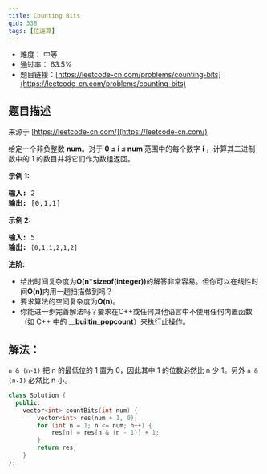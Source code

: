 ```yaml
---
title: Counting Bits
qid: 338
tags: [位运算]
---
```


- 难度： 中等
- 通过率： 63.5%
- 题目链接：[https://leetcode-cn.com/problems/counting-bits](https://leetcode-cn.com/problems/counting-bits)

## 题目描述

来源于 [https://leetcode-cn.com/](https://leetcode-cn.com/)

<p>给定一个非负整数&nbsp;<strong>num</strong>。对于&nbsp;<strong>0 &le; i &le; num </strong>范围中的每个数字&nbsp;<strong>i&nbsp;</strong>，计算其二进制数中的 1 的数目并将它们作为数组返回。</p>

<p><strong>示例 1:</strong></p>

<pre><strong>输入: </strong>2
<strong>输出: </strong>[0,1,1]</pre>

<p><strong>示例&nbsp;2:</strong></p>

<pre><strong>输入: </strong>5
<strong>输出: </strong><code>[0,1,1,2,1,2]</code></pre>

<p><strong>进阶:</strong></p>

<ul>
	<li>给出时间复杂度为<strong>O(n*sizeof(integer))</strong>的解答非常容易。但你可以在线性时间<strong>O(n)</strong>内用一趟扫描做到吗？</li>
	<li>要求算法的空间复杂度为<strong>O(n)</strong>。</li>
	<li>你能进一步完善解法吗？要求在C++或任何其他语言中不使用任何内置函数（如 C++ 中的&nbsp;<strong>__builtin_popcount</strong>）来执行此操作。</li>
</ul>

## 解法：

`n & (n-1)` 把 n 的最低位的 1 置为 0，因此其中 1 的位数必然比 n 少 1。另外 `n & (n-1)` 必然比 n 小。

```c++
class Solution {
  public:
    vector<int> countBits(int num) {
        vector<int> res(num + 1, 0);
        for (int n = 1; n <= num; n++) {
            res[n] = res[n & (n - 1)] + 1;
        }
        return res;
    }
};
```
